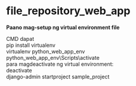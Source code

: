 # file_repository_web_app

**Paano mag-setup ng virtual environment file**

CMD dapat<br>
pip install virtualenv<br>
virtualenv python_web_app_env<br>
python_web_app_env\Scripts\activate<br>
para magdeactivate ng virtual environment:<br>
deactivate<br>
django-admin startproject sample_project<br>
